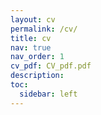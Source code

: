 ```yaml
---
layout: cv
permalink: /cv/
title: cv
nav: true
nav_order: 1
cv_pdf: CV_pdf.pdf
description: 
toc:
  sidebar: left
---
```


